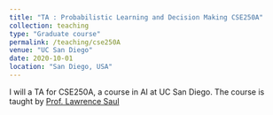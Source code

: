 ```yaml
---
title: "TA : Probabilistic Learning and Decision Making CSE250A"
collection: teaching
type: "Graduate course"
permalink: /teaching/cse250A
venue: "UC San Diego"
date: 2020-10-01
location: "San Diego, USA"
---
```


I will a TA for CSE250A, a course in AI at UC San Diego. 
The course is taught by [Prof. Lawrence Saul](https://cseweb.ucsd.edu/~saul/)
